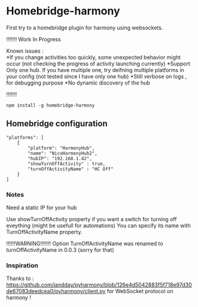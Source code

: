 
# Homebridge-harmony

First try to a homebridge plugin for harmony using websockets.

!!!!!!!
Work In Progress

Known issues :  
*If you change activities too quickly, some unexpected behavior might occur (not checking the progress of activity launching currently) 
*Support Only one hub. If you have multiple one, try deifning multiple platforms in your config (not tested since I have only one hub)
*Still verbose on logs , for debugging purpose
*No dynamic discovery of the hub

!!!!!!!


`npm install -g homebridge-harmony`

## Homebridge configuration

    "platforms": [
        {
            "platform": "HarmonyHub",
            "name": "NicoHarmonyHub2",
            "hubIP": "192.168.1.42",
            "showTurnOffActivity" : true,
            "turnOffActivityName" : "HC Off"
        }
    ]



### Notes  

Need a static IP for your hub

Use showTurnOffActivity property if you want a switch for turning off eveything (might be usefull for automations)
You can specify its name with TurnOffActivityName property.


!!!!!!WARNING!!!!!!!
Option TurnOffActivityName was renamed to turnOffActivityName in 0.0.3 (sorry for that)

### Inspiration 

Thanks to : https://github.com/iandday/pyharmony/blob/126e4d5042883f5f718e97d30de67083deedcea0/pyharmony/client.py
for WebSocket protocol on harmony !


